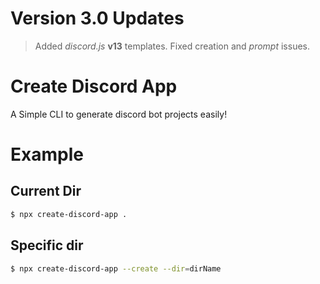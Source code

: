 # Version 3.0 Updates

> Added _discord.js_ **v13** templates.
> Fixed creation and _prompt_ issues.

# Create Discord App

A Simple CLI to generate discord bot projects easily!

# Example

## Current Dir

```sh
$ npx create-discord-app .
```

## Specific dir

```sh
$ npx create-discord-app --create --dir=dirName
```
